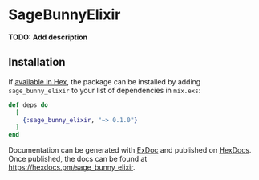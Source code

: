 # SageBunnyElixir

**TODO: Add description**

## Installation

If [available in Hex](https://hex.pm/docs/publish), the package can be installed
by adding `sage_bunny_elixir` to your list of dependencies in `mix.exs`:

```elixir
def deps do
  [
    {:sage_bunny_elixir, "~> 0.1.0"}
  ]
end
```

Documentation can be generated with [ExDoc](https://github.com/elixir-lang/ex_doc)
and published on [HexDocs](https://hexdocs.pm). Once published, the docs can
be found at <https://hexdocs.pm/sage_bunny_elixir>.

